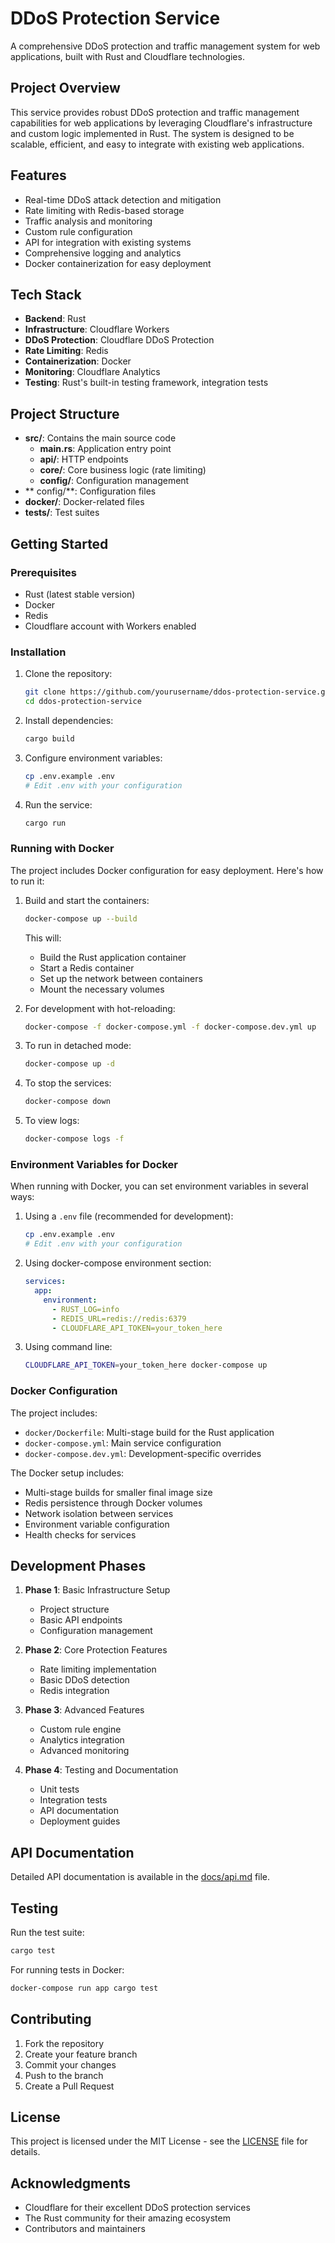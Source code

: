 # DDoS Protection Service

A comprehensive DDoS protection and traffic management system for web applications, built with Rust and Cloudflare technologies.

## Project Overview

This service provides robust DDoS protection and traffic management capabilities for web applications by leveraging Cloudflare's infrastructure and custom logic implemented in Rust. The system is designed to be scalable, efficient, and easy to integrate with existing web applications.

## Features

- Real-time DDoS attack detection and mitigation
- Rate limiting with Redis-based storage
- Traffic analysis and monitoring
- Custom rule configuration
- API for integration with existing systems
- Comprehensive logging and analytics
- Docker containerization for easy deployment

## Tech Stack

- **Backend**: Rust
- **Infrastructure**: Cloudflare Workers
- **DDoS Protection**: Cloudflare DDoS Protection
- **Rate Limiting**: Redis
- **Containerization**: Docker
- **Monitoring**: Cloudflare Analytics
- **Testing**: Rust's built-in testing framework, integration tests

## Project Structure

- **src/**: Contains the main source code
   - **main.rs**: Application entry point
   - **api/**: HTTP endpoints
   - **core/**: Core business logic (rate limiting)
   - **config/**: Configuration management
- ** config/**: Configuration files
- **docker/**: Docker-related files
- **tests/**: Test suites


## Getting Started

### Prerequisites

- Rust (latest stable version)
- Docker
- Redis
- Cloudflare account with Workers enabled

### Installation

1. Clone the repository:
   ```bash
   git clone https://github.com/yourusername/ddos-protection-service.git
   cd ddos-protection-service
   ```

2. Install dependencies:
   ```bash
   cargo build
   ```

3. Configure environment variables:
   ```bash
   cp .env.example .env
   # Edit .env with your configuration
   ```

4. Run the service:
   ```bash
   cargo run
   ```

### Running with Docker

The project includes Docker configuration for easy deployment. Here's how to run it:

1. Build and start the containers:
   ```bash
   docker-compose up --build
   ```
   This will:
   - Build the Rust application container
   - Start a Redis container
   - Set up the network between containers
   - Mount the necessary volumes

2. For development with hot-reloading:
   ```bash
   docker-compose -f docker-compose.yml -f docker-compose.dev.yml up
   ```

3. To run in detached mode:
   ```bash
   docker-compose up -d
   ```

4. To stop the services:
   ```bash
   docker-compose down
   ```

5. To view logs:
   ```bash
   docker-compose logs -f
   ```

### Environment Variables for Docker

When running with Docker, you can set environment variables in several ways:

1. Using a `.env` file (recommended for development):
   ```bash
   cp .env.example .env
   # Edit .env with your configuration
   ```

2. Using docker-compose environment section:
   ```yaml
   services:
     app:
       environment:
         - RUST_LOG=info
         - REDIS_URL=redis://redis:6379
         - CLOUDFLARE_API_TOKEN=your_token_here
   ```

3. Using command line:
   ```bash
   CLOUDFLARE_API_TOKEN=your_token_here docker-compose up
   ```

### Docker Configuration

The project includes:

- `docker/Dockerfile`: Multi-stage build for the Rust application
- `docker-compose.yml`: Main service configuration
- `docker-compose.dev.yml`: Development-specific overrides

The Docker setup includes:
- Multi-stage builds for smaller final image size
- Redis persistence through Docker volumes
- Network isolation between services
- Environment variable configuration
- Health checks for services

## Development Phases

1. **Phase 1**: Basic Infrastructure Setup
   - Project structure
   - Basic API endpoints
   - Configuration management

2. **Phase 2**: Core Protection Features
   - Rate limiting implementation
   - Basic DDoS detection
   - Redis integration

3. **Phase 3**: Advanced Features
   - Custom rule engine
   - Analytics integration
   - Advanced monitoring

4. **Phase 4**: Testing and Documentation
   - Unit tests
   - Integration tests
   - API documentation
   - Deployment guides

## API Documentation

Detailed API documentation is available in the [docs/api.md](docs/api.md) file.

## Testing

Run the test suite:
```bash
cargo test
```

For running tests in Docker:
```bash
docker-compose run app cargo test
```

## Contributing

1. Fork the repository
2. Create your feature branch
3. Commit your changes
4. Push to the branch
5. Create a Pull Request

## License

This project is licensed under the MIT License - see the [LICENSE](LICENSE) file for details.

## Acknowledgments

- Cloudflare for their excellent DDoS protection services
- The Rust community for their amazing ecosystem
- Contributors and maintainers 